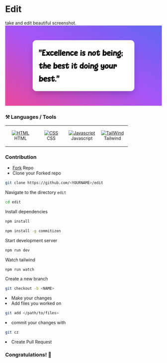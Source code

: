 # Edit

take and edit beautiful screenshot.
<img src='assets/index.png'/>

### ⚒️ Languages / Tools

<table>

<tbody>

<tr>

<td align="Center" width="25%">

<a href="https://developer.mozilla.org/en-US/docs/Glossary/HTML5" target="_blank" rel="noreferrer"><img src="https://cdn.svgporn.com/logos/html-5.svg" width="36" height="36" alt="HTML" /></a>
<br>HTML

</td>

<td align="Center" width="25%">

<a href="https://developer.mozilla.org/en-US/docs/Web/CSS" target="_blank" rel="noreferrer"><img src="https://cdn.svgporn.com/logos/css-3.svg" width="36" height="36" alt="CSS" /></a>
<br>CSS

</td>

<td align="Center" width="25%">

<a href="https://www.typescriptlang.org/" target="_blank" rel="noreferrer"><img src="https://img.icons8.com/color/144/000000/javascript.png" width="36" height="36" alt="Javascript" /></a>
<br>Javascript

</td>
<td align="Center" width="25%">

<a href="https://www.typescriptlang.org/" target="_blank" rel="noreferrer"><img src="https://img.icons8.com/color/144/000000/tailwindcss.png" width="36" height="36" alt="TailWind" /></a>
<br>Tailwind

</td>
</tr>

</tbody>

</table>

### Contribution

<ul>
<li><a href="https://github.com/Abdulmumin1/Merch-Designer/fork">Fork</a> Repo</li>
<li>Clone your Forked repo</li>
</ul>

```bash
git clone https://github.com/<YOURNAME>/edit
```

Navigate to the directory `edit`

```bash
cd edit
```

Install dependencies

```bash
npm install
```

```bash
npm install -g commitizen
```

Start development server

```bash
npm run dev
```

Watch tailwind

```bash
npm run watch
```

Create a new branch

```bash
git checkout -b <NAME>
```

<li>Make your changes</li>
<li>Add files you worked on</li>

```bash
git add </path/to/files>
```

<li>commit your changes with </li>

```bash
git cz
```

<li>Create Pull Request</li>

### Congratulations! 🎉
